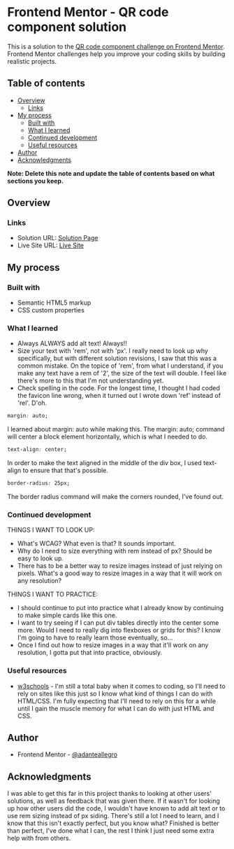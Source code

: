 # Frontend Mentor - QR code component solution

This is a solution to the [QR code component challenge on Frontend Mentor](https://www.frontendmentor.io/challenges/qr-code-component-iux_sIO_H). Frontend Mentor challenges help you improve your coding skills by building realistic projects. 

## Table of contents

- [Overview](#overview)
  - [Links](#links)
- [My process](#my-process)
  - [Built with](#built-with)
  - [What I learned](#what-i-learned)
  - [Continued development](#continued-development)
  - [Useful resources](#useful-resources)
- [Author](#author)
- [Acknowledgments](#acknowledgments)

**Note: Delete this note and update the table of contents based on what sections you keep.**

## Overview

### Links

- Solution URL: [Solution Page](https://www.frontendmentor.io/solutions/qr-card-component-with-html-and-css-impjsinyXg)
- Live Site URL: [Live Site](https://adanteallegro.github.io/frontendmentorchallenge001/)

## My process

### Built with

- Semantic HTML5 markup
- CSS custom properties

### What I learned

- Always ALWAYS add alt text! Always!!
- Size your text with 'rem', not with 'px'. I really need to look up why specifically, but with different solution revisions, I saw that this was a common mistake.
On the topice of 'rem', from what I understand, if you make any text have a rem of '2', the size of the text will double. I feel like there's more to this that I'm not understanding yet.
- Check spelling in the code. For the longest time, I thought I had coded the favicon line wrong, when it turned out I wrote down 'ref' instead of 'rel'. D'oh.

```css
margin: auto;
```

I learned about margin: auto while making this. The margin: auto; command will center a block element horizontally, which is what I needed to do.

```css
text-align: center;
```

In order to make the text aligned in the middle of the div box, I used text-align to ensure that that's possible.

```css
border-radius: 25px;
```

The border radius command will make the corners rounded, I've found out.

### Continued development

THINGS I WANT TO LOOK UP:
- What's WCAG? What even is that? It sounds important.
- Why do I need to size everything with rem instead of px? Should be easy to look up.
- There has to be a better way to resize images instead of just relying on pixels. What's a good way to resize images in a way that it will work on any resolution?


THINGS I WANT TO PRACTICE:
- I should continue to put into practice what I already know by continuing to make simple cards like this one.
- I want to try seeing if I can put div tables directly into the center some more. Would I need to really dig into flexboxes or grids for this? I know I'm going to have to really learn those eventually, so...
- Once I find out how to resize images in a way that it'll work on any resolution, I gotta put that into practice, obviously.

### Useful resources

- [w3schools](https://www.w3schools.com) - I'm still a total baby when it comes to coding, so I'll need to rely on sites like this just so I know what kind of things I can do with HTML/CSS. I'm fully expecting that I'll need to rely on this for a while until I gain the muscle memory for what I can do with just HTML and CSS.


## Author

- Frontend Mentor - [@adanteallegro](https://www.frontendmentor.io/profile/adanteallegro)


## Acknowledgments

I was able to get this far in this project thanks to looking at other users' solutions, as well as feedback that was given there. If it wasn't for looking up how other users did the code, I wouldn't have known to add alt text or to use rem sizing instead of px siding. 
There's still a lot I need to learn, and I know that this isn't exactly perfect, but you know what? Finished is better than perfect, I've done what I can, the rest I think I just need some extra help with from others.
